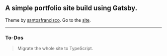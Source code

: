 ## A simple portfolio site build using Gatsby.

Theme by [santosfrancisco](https://github.com/santosfrancisco).
Go to the [site](https://guptaparas.in/).

---

### To-Dos

> Migrate the whole site to TypeScript.
